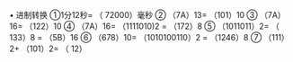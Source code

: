 •
进制转换
①1分12秒= （ 72000）毫秒
② （7A）13= （101）10
③ （7A）16= （122）10
④ （7A）16= （1111010)2 = （172）8
⑤ （1011011）2= （ 133）8  = （5B）16
⑥ （678）10= （1010100110）2 = （1246）8
⑦ （111）2+ （101）2= （ 12）

